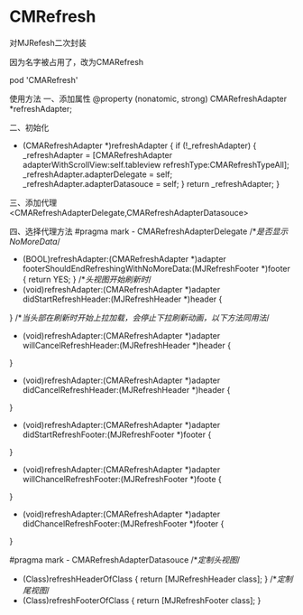 # CMRefresh
对MJRefesh二次封装

因为名字被占用了，改为CMARefresh

pod 'CMARefresh'

使用方法
一、添加属性
@property (nonatomic, strong) CMARefreshAdapter *refreshAdapter;

二、初始化
- (CMARefreshAdapter *)refreshAdapter {
if (!_refreshAdapter) {
_refreshAdapter = [CMARefreshAdapter adapterWithScrollView:self.tableview refreshType:CMARefreshTypeAll];
_refreshAdapter.adapterDelegate = self;
_refreshAdapter.adapterDatasouce = self;
}
return _refreshAdapter;
}

三、添加代理
<CMARefreshAdapterDelegate,CMARefreshAdapterDatasouce>

四、选择代理方法
#pragma mark - CMARefreshAdapterDelegate
/**是否显示NoMoreData*/
- (BOOL)refreshAdapter:(CMARefreshAdapter *)adapter footerShouldEndRefreshingWithNoMoreData:(MJRefreshFooter *)footer
{
return YES;
}
/**头视图开始刷新时*/
- (void)refreshAdapter:(CMARefreshAdapter *)adapter didStartRefreshHeader:(MJRefreshHeader *)header
{

}
/**当头部在刷新时开始上拉加载，会停止下拉刷新动画，以下方法同用法*/
- (void)refreshAdapter:(CMARefreshAdapter *)adapter willCancelRefreshHeader:(MJRefreshHeader *)header
{

}

- (void)refreshAdapter:(CMARefreshAdapter *)adapter didCancelRefreshHeader:(MJRefreshHeader *)header
{

}

- (void)refreshAdapter:(CMARefreshAdapter *)adapter didStartRefreshFooter:(MJRefreshFooter *)footer
{

}

- (void)refreshAdapter:(CMARefreshAdapter *)adapter willChancelRefreshFooter:(MJRefreshFooter *)foote
{

}

- (void)refreshAdapter:(CMARefreshAdapter *)adapter didChancelRefreshFooter:(MJRefreshFooter *)footer
{

}

#pragma mark - CMARefreshAdapterDatasouce
/**定制头视图*/
- (Class)refreshHeaderOfClass
{
return [MJRefreshHeader class];
}
/**定制尾视图*/
- (Class)refreshFooterOfClass
{
return [MJRefreshFooter class];
}


